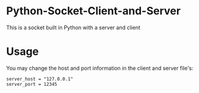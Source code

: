 # Python-Socket-Client-and-Server
This is a socket built in Python with a server and client

# Usage
You may change the host and port information in the client and server file's:
```
server_host = "127.0.0.1"
server_port = 12345
```
